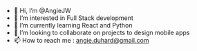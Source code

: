 - 👋 Hi, I’m @AngieJW
- 👀 I’m interested in Full Stack development
- 🌱 I’m currently learning React and Python
- 💞️ I’m looking to collaborate on projects to design mobile apps
- 📫 How to reach me : angie.duhard@gmail.com

